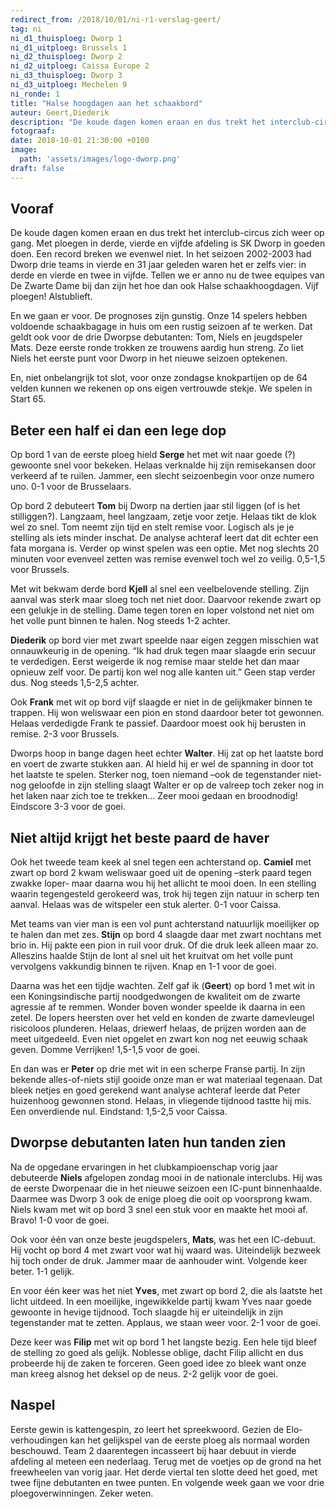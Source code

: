 ```yaml
---
redirect_from: /2018/10/01/ni-r1-verslag-geert/
tag: ni
ni_d1_thuisploeg: Dworp 1
ni_d1_uitploeg: Brussels 1
ni_d2_thuisploeg: Dworp 2
ni_d2_uitploeg: Caissa Europe 2
ni_d3_thuisploeg: Dworp 3
ni_d3_uitploeg: Mechelen 9
ni_ronde: 1
title: "Halse hoogdagen aan het schaakbord"
auteur: Geert,Diederik
description: "De koude dagen komen eraan en dus trekt het interclub-circus zich weer op gang. Met ploegen in derde, vierde en vijfde afdeling is SK Dworp in goeden doen. Een record breken we evenwel niet."
fotograaf:
date: 2018-10-01 21:30:00 +0100
image:
  path: 'assets/images/logo-dworp.png'
draft: false
---
```

## Vooraf

De koude dagen komen eraan en dus trekt het interclub-circus zich weer op gang. Met ploegen in derde, vierde en vijfde afdeling is SK Dworp in goeden doen. Een record breken we evenwel niet. In het seizoen 2002-2003 had Dworp drie teams in vierde en 31 jaar geleden waren het er zelfs vier: in derde en vierde en twee in vijfde. Tellen we er anno nu de twee equipes van De Zwarte Dame bij dan zijn het hoe dan ook Halse schaakhoogdagen. Vijf ploegen! Alstublieft.<!--more-->

En we gaan er voor. De prognoses zijn gunstig. Onze 14 spelers hebben voldoende schaakbagage in huis om een rustig seizoen af te werken. Dat geldt ook voor de drie Dworpse debutanten: Tom, Niels en jeugdspeler Mats. Deze eerste ronde trokken ze trouwens aardig hun streng. Zo liet Niels het eerste punt voor Dworp in het nieuwe seizoen optekenen.

En, niet onbelangrijk tot slot, voor onze zondagse knokpartijen op de 64 velden kunnen we rekenen op ons eigen vertrouwde stekje. We spelen in Start 65.

## Beter een half ei dan een lege dop

Op bord 1 van de eerste ploeg hield **Serge** het met wit naar goede (?) gewoonte snel voor bekeken. Helaas verknalde hij zijn remisekansen door verkeerd af te ruilen. Jammer, een slecht seizoenbegin voor onze numero uno. 0-1 voor de Brusselaars.

Op bord 2 debuteert **Tom** bij Dworp na dertien jaar stil liggen (of is het stilliggen?). Langzaam, heel langzaam, zetje voor zetje. Helaas tikt de klok wel zo snel. Tom neemt zijn tijd en stelt remise voor. Logisch als je je stelling als iets minder inschat. De analyse achteraf leert dat dit echter een fata morgana is. Verder op winst spelen was een optie. Met nog slechts 20 minuten voor evenveel zetten was remise evenwel toch wel zo veilig. 0,5-1,5 voor Brussels.

Met wit bekwam derde bord **Kjell** al snel een veelbelovende stelling. Zijn aanval was sterk maar sloeg toch net niet door. Daarvoor rekende zwart op een gelukje in de stelling. Dame tegen toren en loper volstond net niet om het volle punt binnen te halen. Nog steeds 1-2 achter.

**Diederik** op bord vier met zwart speelde naar eigen zeggen misschien wat onnauwkeurig in de opening. “Ik had druk tegen maar slaagde erin secuur te verdedigen. Eerst weigerde ik nog remise maar stelde het dan maar opnieuw zelf voor. De partij kon wel nog alle kanten uit.” Geen stap verder dus. Nog steeds 1,5-2,5 achter.

Ook **Frank** met wit op bord vijf slaagde er niet in de gelijkmaker binnen te trappen.  Hij won weliswaar een pion en stond daardoor beter tot gewonnen. Helaas verdedigde Frank te passief. Daardoor moest ook hij berusten in remise. 2-3 voor Brussels.

Dworps hoop in bange dagen heet echter **Walter**. Hij zat op het laatste bord en voert de zwarte stukken aan. Al hield hij er wel de spanning in door tot het laatste te spelen. Sterker nog, toen niemand –ook de tegenstander niet- nog geloofde in zijn stelling slaagt Walter er op de valreep toch zeker nog in het laken naar zich toe te trekken… Zeer mooi gedaan en broodnodig! Eindscore 3-3 voor de goei.

## Niet altijd krijgt het beste paard de haver

Ook het tweede team keek al snel tegen een achterstand op. **Camiel** met zwart op bord 2 kwam weliswaar goed uit de opening –sterk paard tegen zwakke loper- maar daarna wou hij het allicht te mooi doen. In een stelling waarin tegengesteld gerokeerd was, trok hij tegen zijn natuur in scherp ten aanval. Helaas was de witspeler een stuk alerter. 0-1 voor Caissa.

Met teams van vier man is een vol punt achterstand natuurlijk moeilijker op te halen dan met zes. **Stijn** op bord 4 slaagde daar met zwart nochtans met brio in. Hij pakte een pion in ruil voor druk. Of die druk leek alleen maar zo. Alleszins haalde Stijn de lont al snel uit het kruitvat om het volle punt vervolgens vakkundig binnen te rijven. Knap en 1-1 voor de goei.

Daarna was het een tijdje wachten. Zelf gaf ik (**Geert**) op bord 1 met wit in een Koningsindische partij noodgedwongen de kwaliteit om de zwarte agressie af te remmen. Wonder boven wonder speelde ik daarna in een zetel. De lopers heersten over het veld en konden de zwarte damevleugel risicoloos plunderen. Helaas, driewerf helaas, de prijzen worden aan de meet uitgedeeld. Even niet opgelet en zwart kon nog net eeuwig schaak geven. Domme Verrijken! 1,5-1,5 voor de goei.

En dan was er **Peter** op drie met wit in een scherpe Franse partij. In zijn bekende alles-of-niets stijl gooide onze man er wat materiaal tegenaan. Dat bleek netjes en goed gerekend want analyse achteraf leerde dat Peter huizenhoog gewonnen stond. Helaas, in vliegende tijdnood tastte hij mis. Een onverdiende nul. Eindstand: 1,5-2,5 voor Caissa.

## Dworpse debutanten laten hun tanden zien

Na de opgedane ervaringen in het clubkampioenschap vorig jaar debuteerde **Niels** afgelopen zondag mooi in de nationale interclubs. Hij was de eerste Dworpenaar die in het nieuwe seizoen een IC-punt binnenhaalde. Daarmee was Dworp 3 ook de enige ploeg die ooit op voorsprong kwam. Niels kwam met wit op bord 3 snel een stuk voor en maakte het mooi af. Bravo! 1-0 voor de goei.

Ook voor één van onze beste jeugdspelers, **Mats**, was het een IC-debuut. Hij vocht op bord 4 met zwart voor wat hij waard was. Uiteindelijk bezweek hij toch onder de druk. Jammer maar de aanhouder wint. Volgende keer beter. 1-1 gelijk.

En voor één keer was het niet **Yves**, met zwart op bord 2, die als laatste het licht uitdeed. In een moeilijke, ingewikkelde partij kwam Yves naar goede gewoonte in hevige tijdnood. Toch slaagde hij er uiteindelijk in zijn tegenstander mat te zetten. Applaus, we staan weer voor. 2-1 voor de goei.

Deze keer was **Filip** met wit op bord 1 het langste bezig. Een hele tijd bleef de stelling zo goed als gelijk. Noblesse oblige, dacht Filip allicht en dus probeerde hij de zaken te forceren. Geen goed idee zo bleek want onze man kreeg alsnog het deksel op de neus. 2-2 gelijk voor de goei.

## Naspel

Eerste gewin is kattengespin, zo leert het spreekwoord. Gezien de Elo-verhoudingen kan het gelijkspel van de eerste ploeg als normaal worden beschouwd. Team 2 daarentegen incasseert bij haar debuut in vierde afdeling al meteen een nederlaag. Terug met de voetjes op de grond na het freewheelen van vorig jaar. Het derde viertal ten slotte deed het goed, met twee fijne debutanten en twee punten. En volgende week gaan we voor drie ploegoverwinningen. Zeker weten.
